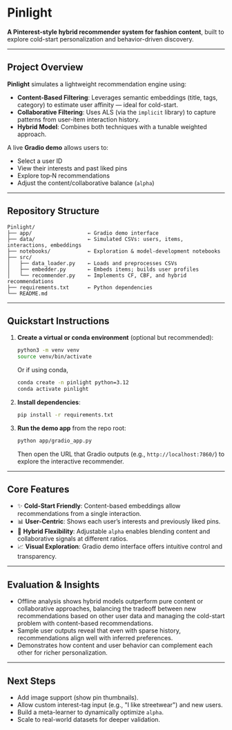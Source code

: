 # Pinlight

**A Pinterest‑style hybrid recommender system for fashion content**, built to explore cold-start personalization and behavior-driven discovery.

---

## Project Overview

**Pinlight** simulates a lightweight recommendation engine using:

* **Content-Based Filtering**: Leverages semantic embeddings (title, tags, category) to estimate user affinity — ideal for cold-start.
* **Collaborative Filtering**: Uses ALS (via the `implicit` library) to capture patterns from user-item interaction history.
* **Hybrid Model**: Combines both techniques with a tunable weighted approach.

A live **Gradio demo** allows users to:

* Select a user ID
* View their interests and past liked pins
* Explore top‑N recommendations
* Adjust the content/collaborative balance (`alpha`)

---

## Repository Structure

```
Pinlight/
├── app/                  ← Gradio demo interface
├── data/                 ← Simulated CSVs: users, items, interactions, embeddings
├── notebooks/            ← Exploration & model-development notebooks
├── src/
│   ├── data_loader.py    ← Loads and preprocesses CSVs
│   ├── embedder.py       ← Embeds items; builds user profiles
│   └── recommender.py    ← Implements CF, CBF, and hybrid recommendations
├── requirements.txt      ← Python dependencies
└── README.md
```

---

## Quickstart Instructions

1. **Create a virtual or conda environment** (optional but recommended):

   ```bash
   python3 -m venv venv
   source venv/bin/activate
   ```

   Or if using conda, 
   ```bash
   conda create -n pinlight python=3.12
   conda activate pinlight
   ```

2. **Install dependencies**:

   ```bash
   pip install -r requirements.txt
   ```

3. **Run the demo app** from the repo root:

   ```bash
   python app/gradio_app.py
   ```

   Then open the URL that Gradio outputs (e.g., `http://localhost:7860/`) to explore the interactive recommender.

---

## Core Features

* ✨ **Cold-Start Friendly**: Content-based embeddings allow recommendations from a single interaction.
* 📊 **User-Centric**: Shows each user’s interests and previously liked pins.
* 🔄 **Hybrid Flexibility**: Adjustable `alpha` enables blending content and collaborative signals at different ratios.
* 📈 **Visual Exploration**: Gradio demo interface offers intuitive control and transparency.

---

## Evaluation & Insights

* Offline analysis shows hybrid models outperform pure content or collaborative approaches, balancing the tradeoff between new recommendations based on other user data and managing the cold-start problem with content-based recommendations.
* Sample user outputs reveal that even with sparse history, recommendations align well with inferred preferences.
* Demonstrates how content and user behavior can complement each other for richer personalization.

---

## Next Steps

* Add image support (show pin thumbnails).
* Allow custom interest-tag input (e.g., "I like streetwear") and new users.
* Build a meta-learner to dynamically optimize `alpha`.
* Scale to real-world datasets for deeper validation.